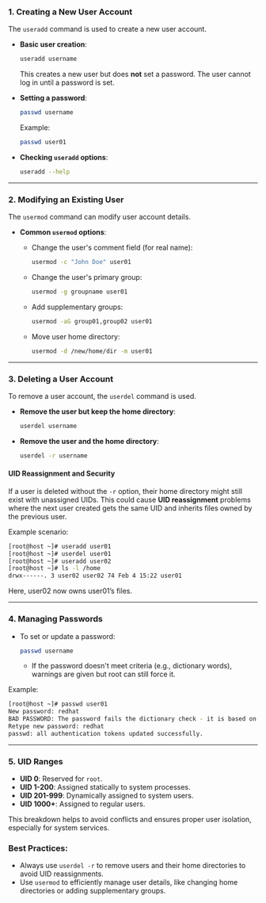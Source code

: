
### 1. **Creating a New User Account**
The `useradd` command is used to create a new user account.
- **Basic user creation**:
   ```bash
   useradd username
   ```
   This creates a new user but does **not** set a password. The user cannot log in until a password is set.

- **Setting a password**:
   ```bash
   passwd username
   ```
   Example:
   ```bash
   passwd user01
   ```

- **Checking `useradd` options**:
   ```bash
   useradd --help
   ```

---

### 2. **Modifying an Existing User**
The `usermod` command can modify user account details.

- **Common `usermod` options**:
   - Change the user's comment field (for real name):
     ```bash
     usermod -c "John Doe" user01
     ```

   - Change the user's primary group:
     ```bash
     usermod -g groupname user01
     ```

   - Add supplementary groups:
     ```bash
     usermod -aG group01,group02 user01
     ```

   - Move user home directory:
     ```bash
     usermod -d /new/home/dir -m user01
     ```

---

### 3. **Deleting a User Account**
To remove a user account, the `userdel` command is used.

- **Remove the user but keep the home directory**:
   ```bash
   userdel username
   ```

- **Remove the user and the home directory**:
   ```bash
   userdel -r username
   ```

#### **UID Reassignment and Security**
If a user is deleted without the `-r` option, their home directory might still exist with unassigned UIDs. This could cause **UID reassignment** problems where the next user created gets the same UID and inherits files owned by the previous user.

Example scenario:
```bash
[root@host ~]# useradd user01
[root@host ~]# userdel user01
[root@host ~]# useradd user02
[root@host ~]# ls -l /home
drwx------. 3 user02 user02 74 Feb 4 15:22 user01
```
Here, user02 now owns user01’s files.

---

### 4. **Managing Passwords**
- To set or update a password:
   ```bash
   passwd username
   ```
   - If the password doesn't meet criteria (e.g., dictionary words), warnings are given but root can still force it.

Example:
```bash
[root@host ~]# passwd user01
New password: redhat
BAD PASSWORD: The password fails the dictionary check - it is based on a dictionary word
Retype new password: redhat
passwd: all authentication tokens updated successfully.
```

---

### 5. **UID Ranges**
- **UID 0**: Reserved for `root`.
- **UID 1-200**: Assigned statically to system processes.
- **UID 201-999**: Dynamically assigned to system users.
- **UID 1000+**: Assigned to regular users.

This breakdown helps to avoid conflicts and ensures proper user isolation, especially for system services.

### Best Practices:
- Always use `userdel -r` to remove users and their home directories to avoid UID reassignments.
- Use `usermod` to efficiently manage user details, like changing home directories or adding supplementary groups.
